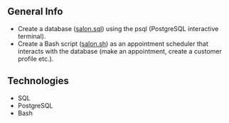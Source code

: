 ## General Info
- Create a database ([salon.sql](https://github.com/vsonap/FCC/blob/main/Salon/salon.sql)) using the psql (PostgreSQL interactive terminal).
- Create a Bash script ([salon.sh](https://github.com/vsonap/FCC/blob/main/Salon/salon.sh)) as an appointment scheduler that interacts with the database (make an appointment, create a customer profile etc.).

## Technologies
- SQL
- PostgreSQL
- Bash
